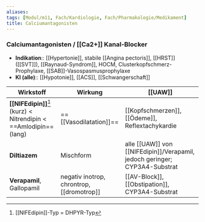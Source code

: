 ```yaml
---
aliases: 
tags: [Modul/m11, Fach/Kardiologie, Fach/Pharmakologie/Medikament]
title: Calciumantagonisten
---
```

### Calciumantagonisten / [[Ca2+]] Kanal-Blocker
- **Indikation**:: [[Hypertonie]], stabile [[Angina pectoris]], [[HRST]] ([[SVT]]), [[Raynaud-Syndrom]], HOCM, Clusterkopfschmerz-Prophylaxe, [[SAB]]-Vasospasmusprophylaxe
- **KI (alle)**:: [[Hypotonie]], [[ACS]], [[Schwangerschaft]]

|Wirkstoff|Wirkung|[[UAW]]|
|-|-|-|
|**[[NIFEdipin]]**[^1] (kurz) < Nitrendipin < ==Amlodipin== (lang)|==[[Vasodilatation]]==|[[Kopfschmerzen]], [[Ödeme]], Reflextachykardie|
|**Diltiazem**|Mischform|alle [[UAW]] von [[NIFEdipin]]/Verapamil, jedoch geringer; CYP3A4-Substrat
|**Verapamil**, Gallopamil|negativ inotrop, chrontrop, [[dromotrop]]|[[AV-Block]], [[Obstipation]], CYP3A4-Substrat

[^1]: [[NIFEdipin]]-Typ = DHPYR-Typ